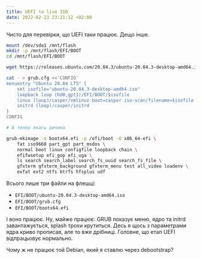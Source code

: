 ```yaml
---
title: UEFI та live ISO
date: 2022-02-23 23:21:12 +02:00
---
```


Чисто для перевірки, що UEFI таки працює. Дещо інше.

```sh
mount /dev/sda1 /mnt/flash
mkdir -p /mnt/flash/EFI/BOOT
cd /mnt/flash/EFI/BOOT

wget https://releases.ubuntu.com/20.04.3/ubuntu-20.04.3-desktop-amd64.iso

cat - > grub.cfg <<'CONFIG'
menuentry "Ubuntu 20.04 LTS" {
    set isofile="ubuntu-20.04.3-desktop-amd64.iso"
    loopback loop (hd0,gpt1)/EFI/BOOT/$isofile
    linux (loop)/casper/vmlinuz boot=casper iso-scan/filename=$isofile noprompt noeject quiet splash
    initrd (loop)/casper/initrd
}
CONFIG

# А тепер якась дичина

grub-mkimage -o bootx64.efi -p /efi/boot -O x86_64-efi \
    fat iso9660 part_gpt part_msdos \
    normal boot linux configfile loopback chain \
    efifwsetup efi_gop efi_uga \
    ls search search_label search_fs_uuid search_fs_file \
    gfxterm gfxterm_background gfxterm_menu test all_video loadenv \
    exfat ext2 ntfs btrfs hfsplus udf
```

Всього лише три файли на флешці:

 - `EFI/BOOT/ubuntu-20.04.3-desktop-amd64.iso`
 - `EFI/BOOT/grub.cfg`
 - `EFI/BOOT/bootx64.efi`

І воно працює. Ну, майже працює: GRUB показує меню, ядро та initrd завантажується, splash трохи крутиться. Десь я щось з параметрами ядра криво прописав, але то вже дрібниці. Головне, що етап UEFI відпрацьовує нормально.

Чому ж не працює той Debian, який я ставлю через debootstrap?
